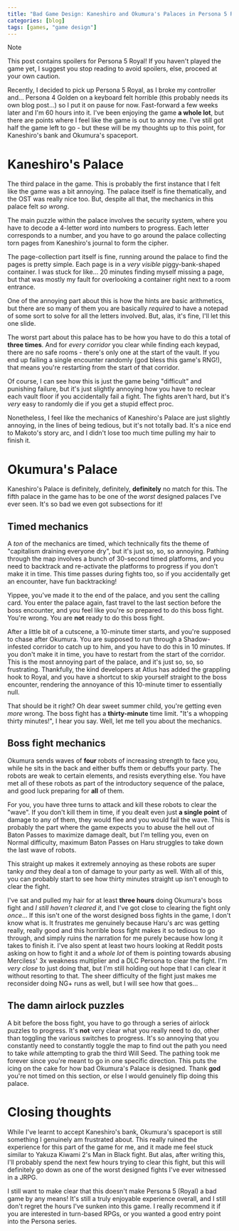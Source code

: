 ```yaml
---
title: "Bad Game Design: Kaneshiro and Okumura's Palaces in Persona 5 Royal"
categories: [blog]
tags: [games, "game design"]
---
```


> [!NOTE]
> This post contains spoilers for Persona 5 Royal! If you haven't played the game yet, I suggest you stop reading to avoid spoilers, else, proceed at your own caution.

Recently, I decided to pick up Persona 5 Royal, as I broke my controller and... Persona 4 Golden on a keyboard felt horrible (this probably needs its own blog post...) so I put it on pause for now. Fast-forward a few weeks later and I'm 60 hours into it. I've been enjoying the game **a whole lot**, but there are points where I feel like the game is out to annoy me. I've still got half the game left to go - but these will be my thoughts up to this point, for Kaneshiro's bank and Okumura's spaceport.

# Kaneshiro's Palace

The third palace in the game. This is probably the first instance that I felt like the game was a bit annoying. The palace itself is fine thematically, and the OST was really nice too. But, despite all that, the mechanics in this palace felt *so wrong*.

The main puzzle within the palace involves the security system, where you have to decode a 4-letter word into numbers to progress. Each letter corresponds to a number, and you have to go around the palace collecting torn pages from Kaneshiro's journal to form the cipher.

The page-collection part itself is fine, running around the palace to find the pages is pretty simple. Each page is in a *very visible* piggy-bank-shaped container. I was stuck for like... 20 minutes finding myself missing a page, but that was mostly my fault for overlooking a container right next to a room entrance.

One of the annoying part about this is how the hints are basic arithmetics, but there are so many of them you are basically *required* to have a notepad of some sort to solve for all the letters involved. But, alas, it's fine, I'll let this one slide.

The worst part about this palace has to be how you have to do this a total of **three times**. And for *every corridor* you clear while finding each keypad, there are no safe rooms - there's only one at the start of the vault. If you end up failing a single encounter randomly (god bless this game's RNG!), that means you're restarting from the start of that corridor.

Of course, I can see how this is just the game being "difficult" and punishing failure, but it's just slightly annoying how you have to reclear each vault floor if you accidentally fail a fight. The fights aren't hard, but it's *very* easy to randomly die if you get a stupid effect proc.

Nonetheless, I feel like the mechanics of Kaneshiro's Palace are just slightly annoying, in the lines of being tedious, but it's not totally bad. It's a nice end to Makoto's story arc, and I didn't lose too much time pulling my hair to finish it.

# Okumura's Palace

Kaneshiro's Palace is definitely, definitely, **definitely** no match for this. The fifth palace in the game has to be one of the *worst* designed palaces I've ever seen. It's so bad we even got subsections for it!

## Timed mechanics

A *ton* of the mechanics are timed, which technically fits the theme of "capitalism draining everyone dry", but it's just so, so, so annoying. Pathing through the map involves a bunch of 30-second timed platforms, and you need to backtrack and re-activate the platforms to progress if you don't make it in time. This time passes during fights too, so if you accidentally get an encounter, have fun backtracking!

Yippee, you've made it to the end of the palace, and you sent the calling card. You enter the palace again, fast travel to the last section before the boss encounter, and you feel like you're *so* prepared to do this boss fight. You're wrong. You are **not** ready to do this boss fight.

After a little bit of a cutscene, a 10-minute timer starts, and you're supposed to chase after Okumura. You are supposed to run through a Shadow-infested corridor to catch up to him, and you have to do this in 10 minutes. If you don't make it in time, you have to restart from the start of the corridor. This is the most annoying part of the palace, and it's just so, so, so frustrating. Thankfully, the kind developers at Atlus has added the grappling hook to Royal, and you have a shortcut to skip yourself straight to the boss encounter, rendering the annoyance of this 10-minute timer to essentially null.

That should be it right? Oh dear sweet summer child, you're getting even *more* wrong. The boss fight has a **thirty-minute** time limit. "It's a whopping thirty minutes!", I hear you say. Well, let me tell you about the mechanics.

## Boss fight mechanics

Okumura sends waves of **four** robots of increasing strength to face you, while he sits in the back and either buffs them or debuffs your party. The robots are weak to certain elements, and resists everything else. You have met all of these robots as part of the introductory sequence of the palace, and good luck preparing for **all** of them.

For you, you have three turns to attack and kill these robots to clear the "wave". If you don't kill them in time, if you dealt even just **a single point** of damage to any of them, they would flee and you would fail the wave. This is probably the part where the game expects you to abuse the hell out of Baton Passes to maximize damage dealt, but I'm telling you, even on Normal difficulty, maximum Baton Passes on Haru struggles to take down the last wave of robots.

This straight up makes it extremely annoying as these robots are super tanky *and* they deal a ton of damage to your party as well. With all of this, you can probably start to see how thirty minutes straight up isn't enough to clear the fight.

I've sat and pulled my hair for at least **three hours** doing Okumura's boss fight and *I still haven't cleared it*, and I've got close to clearing the fight only *once*... If this isn't one of the worst designed boss fights in the game, I don't know what is. It frustrates me genuinely because Haru's arc was getting really, really good and this horrible boss fight makes it so tedious to go through, and simply ruins the narration for me purely because how long it takes to finish it. I've also spent at least two hours looking at Reddit posts asking on how to fight it and a *whole lot* of them is pointing towards abusing Merciless' 3x weakness multiplier and a DLC Persona to clear the fight. I'm *very close* to just doing that, but I'm still holding out hope that I can clear it without resorting to that. The sheer difficulty of the fight just makes me reconsider doing NG+ runs as well, but I will see how that goes...

## The damn airlock puzzles

A bit before the boss fight, you have to go through a series of airlock puzzles to progress. It's **not** very clear what you really need to do, other than toggling the various switches to progress. It's so annoying that you constantly need to constantly toggle the map to find out the path you need to take *while* attempting to grab the third Will Seed. The pathing took me forever since you're meant to go in one specific direction. This puts the icing on the cake for how bad Okumura's Palace is designed. Thank **god** you're not timed on this section, or else I would genuinely flip doing this palace.

# Closing thoughts

While I've learnt to accept Kaneshiro's bank, Okumura's spaceport is still something I genuinely am frustrated about. This really ruined the experience for this part of the game for me, and it made me feel stuck similar to Yakuza Kiwami 2's Man in Black fight. But alas, after writing this, I'll probably spend the next few hours trying to clear this fight, but this will definitely go down as one of the worst designed fights I've ever witnessed in a JRPG.

I still want to make clear that this doesn't make Persona 5 (Royal) a bad game by any means! It's still a truly enjoyable experience overall, and I still don't regret the hours I've sunken into this game. I really recommend it if you are interested in turn-based RPGs, or you wanted a good entry point into the Persona series.
